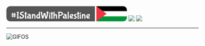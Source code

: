 <div align="row">
    <img src="https://raw.githubusercontent.com/saedyousef/StandWithPalestine/main/badges/flat/IStandWithPalestine.svg" />
    <img href="https://www.linkedin.com/in/soubky" src="https://img.shields.io/badge/LinkedIn-0077B5?style=for-the-badge&logo=linkedin&logoColor=white" />
    <img href="https://leetcode.com/soubky/" src="https://img.shields.io/badge/-LeetCode-FFA116?style=for-the-badge&logo=LeetCode&logoColor=black" />
</div>

---

<div align="justify">
<picture>
    <source media="(prefers-color-scheme: dark)" srcset="https://i.ibb.co/G9gMydz/soubky0-gif.gif">
    <source media="(prefers-color-scheme: light)" srcset="https://i.ibb.co/G9gMydz/soubky0-gif.gif">
    <img alt="GIFOS" src="https://i.ibb.co/G9gMydz/soubky0-gif.gif">
</picture>
</div>

<!-- Image deletion URL: https://ibb.co/Mfq1rgF/bfd17cabcb8f5c3a092409870397c76c -->
<!--
**soubky0/soubky0** is a ✨ _special_ ✨ repository because its `README.md` (this file) appears on your GitHub profile.

Here are some ideas to get you started:

- 🔭 I’m currently working on ...
- 🌱 I’m currently learning ...
- 👯 I’m looking to collaborate on ...
- 🤔 I’m looking for help with ...
- 💬 Ask me about ...
- 📫 How to reach me: ...
- 😄 Pronouns: ...
- ⚡ Fun fact: ...
-->
